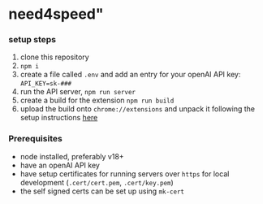 # need4speed"

### setup steps

1. clone this repository
2. `npm i`
3. create a file called `.env` and add an entry for your openAI API key: `API_KEY=sk-###`
4. run the API server, `npm run server`
5. create a build for the extension `npm run build`
6. upload the build onto `chrome://extensions` and unpack it following the setup instructions [here](https://developer.chrome.com/docs/extensions/mv3/getstarted/development-basics/)

### Prerequisites

-   node installed, preferably v18+
-   have an openAI API key
-   have setup certificates for running servers over `https` for local development (`.cert/cert.pem`, `.cert/key.pem`)
-   the self signed certs can be set up using `mk-cert`
